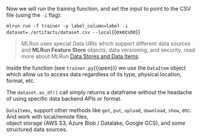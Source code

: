 Now we will run the training function, and set the input to point to the CSV file (using the `-i` flag):

`mlrun run -f trainer -p label_column=label -i dataset=./artifacts/dataset.csv --local`{{execute}}

> MLRun uses special Data URIs which support different data sources and **MLRun Feature Store** objects, 
> data versioning, and security, read more about MLRun [Data Stores and Data Items](https://docs.mlrun.org/en/latest/store/datastore.html). 

Inside the function (see `trainer.py`{{open}}) we use the `DataItem` object which allow us to access data regardless of its type, 
physical location, format, etc. 

The `dataset.as_df()` call simply returns a dataframe without the headache of using specific data backend APIs or format.

`DataItems`, support other methods like `get`, `put`, `upload`, `download`, `show`, etc. And work with local/remote files,  
object storage (AWS S3, Azure Blob / Datalake, Google GCS), and some structured data sources.
